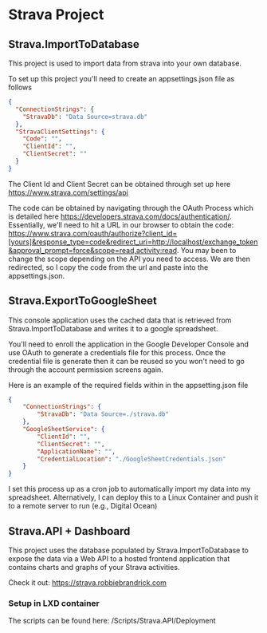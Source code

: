 # Strava Project

## Strava.ImportToDatabase

This project is used to import data from strava into your own database.

To set up this project you'll need to create an appsettings.json file as follows

``` json
{
  "ConnectionStrings": {
    "StravaDb": "Data Source=strava.db"
  },
  "StravaClientSettings": {
    "Code": "",
    "ClientId": "",
    "ClientSecret": ""
  }
}
```

The Client Id and Client Secret can be obtained through set up here https://www.strava.com/settings/api

The code can be obtained by navigating through the OAuth Process which is detailed here
https://developers.strava.com/docs/authentication/. Essentially, we'll need to hit a URL in our browser to obtain the code: https://www.strava.com/oauth/authorize?client_id=[yours]&response_type=code&redirect_uri=http://localhost/exchange_token&approval_prompt=force&scope=read,activity:read. You may been to change the scope depending on the API you need to access. We are then redirected, so I copy the code from the url and paste into the appsettings.json. 

## Strava.ExportToGoogleSheet

This console application uses the cached data that is retrieved from Strava.ImportToDatabase and writes it to a google spreadsheet. 

You'll need to enroll the application in the Google Developer Console and use OAuth to generate a credentials file for this process. Once the credential file is generate then it can be reused so you won't need to go through the account permission screens again.

Here is an example of the required fields within in the appsetting.json file

``` json
{
    "ConnectionStrings": {
        "StravaDb": "Data Source=./strava.db"
    },
    "GoogleSheetService": {
        "ClientId": "",
        "ClientSecret": "",
        "ApplicationName": "",
        "CredentialLocation": "./GoogleSheetCredentials.json"
    }
}
```

I set this process up as a cron job to automatically import my data into my spreadsheet. Alternatively, I can deploy this to a Linux Container and push it to a remote server to run (e.g., Digital Ocean)

## Strava.API + Dashboard

This project uses the database populated by Strava.ImportToDatabase to expose the data via a Web API to a hosted frontend application that contains charts and graphs of your Strava activities.

Check it out: https://strava.robbiebrandrick.com

### Setup in LXD container

The scripts can be found here: /Scripts/Strava.API/Deployment

